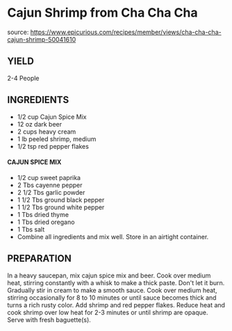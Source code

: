 # Cajun Shrimp from Cha Cha Cha

source: https://www.epicurious.com/recipes/member/views/cha-cha-cha-cajun-shrimp-50041610

## YIELD
2-4 People
## INGREDIENTS
* 1/2 cup Cajun Spice Mix
* 12 oz dark beer
* 2 cups heavy cream
* 1 lb peeled shrimp, medium
* 1/2 tsp red pepper flakes

#### CAJUN SPICE MIX
* 1/2 cup sweet paprika
* 2 Tbs cayenne pepper
* 2 1/2 Tbs garlic powder
* 1 1/2 Tbs ground black pepper
* 1 1/2 Tbs ground white pepper
* 1 Tbs dried thyme
* 1 Tbs dried oregano
* 1 Tbs salt
* Combine all ingredients and mix well. Store in an airtight container.

## PREPARATION
In a heavy saucepan, mix cajun spice mix and beer. Cook over medium heat, stirring constantly with a whisk to make a thick paste. Don't let it burn. Gradually stir in cream to make a smooth sauce. Cook over medium heat, stirring occasionally for 8 to 10 minutes or until sauce becomes thick and turns a rich rusty color. Add shrimp and red pepper flakes. Reduce heat and cook shrimp over low heat for 2-3 minutes or until shrimp are opaque. Serve with fresh baguette(s).
